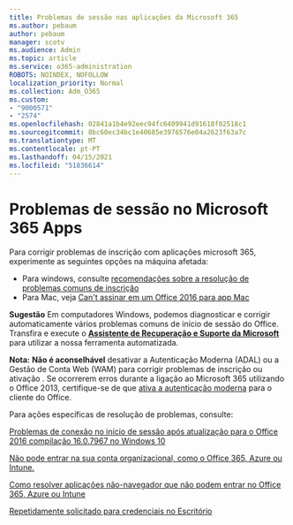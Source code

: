 ```yaml
---
title: Problemas de sessão nas aplicações da Microsoft 365
ms.author: pebaum
author: pebaum
manager: scotv
ms.audience: Admin
ms.topic: article
ms.service: o365-administration
ROBOTS: NOINDEX, NOFOLLOW
localization_priority: Normal
ms.collection: Adm_O365
ms.custom:
- "9000571"
- "2574"
ms.openlocfilehash: 02841a1b4e92eec94fc6409941d91618f02518c1
ms.sourcegitcommit: 8bc60ec34bc1e40685e3976576e04a2623f63a7c
ms.translationtype: MT
ms.contentlocale: pt-PT
ms.lasthandoff: 04/15/2021
ms.locfileid: "51836614"
---
```

# <a name="issues-signing-into-microsoft-365-apps"></a>Problemas de sessão no Microsoft 365 Apps

Para corrigir problemas de inscrição com aplicações microsoft 365, experimente as seguintes opções na máquina afetada:  

- Para windows, consulte [recomendações sobre a resolução de problemas comuns de inscrição](https://docs.microsoft.com/office365/troubleshoot/administration/disabling-adal-wam-not-recommended#recommendations-on-resolving-common-sign-in-issues)
- Para Mac, veja  [Can't assinar em um Office 2016 para app Mac](https://docs.microsoft.com/office365/troubleshoot/authentication/sign-in-to-office-2016-for-mac-fail)

**Sugestão** Em computadores Windows, podemos diagnosticar e corrigir automaticamente vários problemas comuns de início de sessão do Office. Transfira e execute o **[Assistente de Recuperação e Suporte da Microsoft](https://aka.ms/SaRA-OfficeSignInScenario)** para utilizar a nossa ferramenta automatizada.

**Nota:**  **Não é aconselhável** desativar a Autenticação Moderna (ADAL) ou a Gestão de Conta Web (WAM) para corrigir problemas de inscrição ou ativação . Se ocorrerem erros durante a ligação ao Microsoft 365 utilizando o Office 2013, certifique-se de que [ativa a autenticação moderna](https://docs.microsoft.com/microsoft-365/admin/security-and-compliance/enable-modern-authentication)  para o cliente do Office.

Para ações específicas de resolução de problemas, consulte:

[Problemas de conexão no início de sessão após atualização para o Office 2016 compilação 16.0.7967 no Windows 10](https://docs.microsoft.com/office365/troubleshoot/administration/connection-issue-when-sign-in-office-2016)  

[Não pode entrar na sua conta organizacional, como o Office 365, Azure ou Intune.](https://docs.microsoft.com/office365/troubleshoot/authentication/sign-in-to-office-365-azure-intune)

[Como resolver aplicações não-navegador que não podem entrar no Office 365, Azure ou Intune](https://support.office.com/article/how-to-troubleshoot-non-browser-apps-that-can-t-sign-in-to-office-365-azure-or-intune-3ba1b268-66f6-462c-b0e5-070f5c2603c1?ui=en-US&rs=en-US&ad=US)

[Repetidamente solicitado para credenciais no Escritório](https://docs.microsoft.com/office365/troubleshoot/authentication/access-denied-when-connect-to-office-365)
